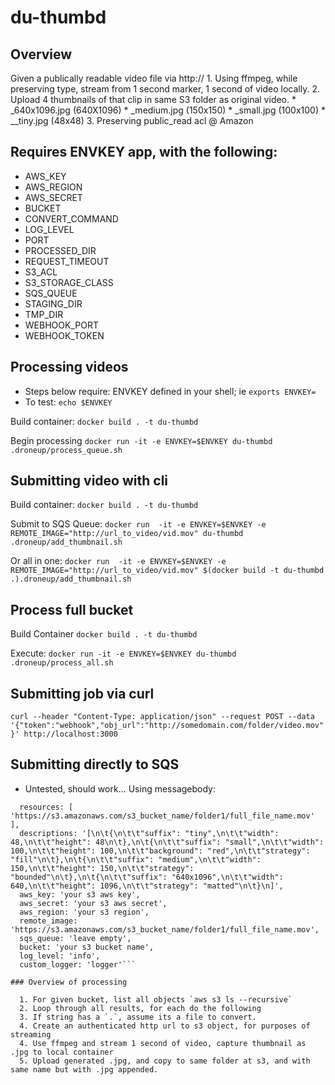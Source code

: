 # du-thumbd

## Overview
Given a publically readable video file via http:// 
    1. Using ffmpeg, while preserving type, stream from 1 second marker, 1 second of video locally.
    2. Upload 4 thumbnails of that clip in same S3 folder as original video.
        * <basename>_640x1096.jpg (640X1096)
        * <basename>_medium.jpg (150x150)
        * <basename>_small.jpg (100x100)
        * <basename>__tiny.jpg (48x48)
    3. Preserving public_read acl @ Amazon

## Requires ENVKEY app, with the following:

* AWS_KEY
* AWS_REGION
* AWS_SECRET
* BUCKET
* CONVERT_COMMAND
* LOG_LEVEL
* PORT
* PROCESSED_DIR
* REQUEST_TIMEOUT
* S3_ACL
* S3_STORAGE_CLASS
* SQS_QUEUE
* STAGING_DIR
* TMP_DIR
* WEBHOOK_PORT
* WEBHOOK_TOKEN

## Processing videos
- Steps below require: ENVKEY defined in your shell; ie `exports ENVKEY=`
- To test: `echo $ENVKEY`

Build container: `docker build . -t du-thumbd`

Begin processing `docker run -it -e ENVKEY=$ENVKEY du-thumbd .droneup/process_queue.sh`

## Submitting video with cli

Build container: `docker build . -t du-thumbd`

Submit to SQS Queue: `docker run  -it -e ENVKEY=$ENVKEY -e REMOTE_IMAGE="http://url_to_video/vid.mov" du-thumbd .droneup/add_thumbnail.sh`

Or all in one: `docker run  -it -e ENVKEY=$ENVKEY -e REMOTE_IMAGE="http://url_to_video/vid.mov" $(docker build -t du-thumbd .).droneup/add_thumbnail.sh`

## Process full bucket

Build Container `docker build . -t du-thumbd`

Execute: `docker run -it -e ENVKEY=$ENVKEY du-thumbd .droneup/process_all.sh`

## Submitting job via curl
`curl --header "Content-Type: application/json" --request POST --data '{"token":"webhook","obj_url":"http://somedomain.com/folder/video.mov"}' http://localhost:3000`

## Submitting directly to SQS
- Untested, should work...
Using messagebody: 
```{ prefix: 'https://s3.amazonaws.com/s3_bucket_name/folder1/file_base_name',
  resources: [ 'https://s3.amazonaws.com/s3_bucket_name/folder1/full_file_name.mov' ],
  descriptions: '[\n\t{\n\t\t"suffix": "tiny",\n\t\t"width": 48,\n\t\t"height": 48\n\t},\n\t{\n\t\t"suffix": "small",\n\t\t"width": 100,\n\t\t"height": 100,\n\t\t"background": "red",\n\t\t"strategy": "fill"\n\t},\n\t{\n\t\t"suffix": "medium",\n\t\t"width": 150,\n\t\t"height": 150,\n\t\t"strategy": "bounded"\n\t},\n\t{\n\t\t"suffix": "640x1096",\n\t\t"width": 640,\n\t\t"height": 1096,\n\t\t"strategy": "matted"\n\t}\n]',
  aws_key: 'your s3 aws key',
  aws_secret: 'your s3 aws secret',
  aws_region: 'your s3 region',
  remote_image: 'https://s3.amazonaws.com/s3_bucket_name/folder1/full_file_name.mov',
  sqs_queue: 'leave empty',
  bucket: 'your s3 bucket name',
  log_level: 'info',
  custom_logger: 'logger'```

### Overview of processing

  1. For given bucket, list all objects `aws s3 ls --recursive`
  2. Loop through all results, for each do the following
  3. If string has a `.`, assume its a file to convert.
  4. Create an authenticated http url to s3 object, for purposes of streaming
  4. Use ffmpeg and stream 1 second of video, capture thumbnail as .jpg to local container
  5. Upload generated .jpg, and copy to same folder at s3, and with same name but with .jpg appended.